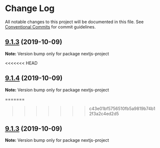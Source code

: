 # Change Log

All notable changes to this project will be documented in this file.
See [Conventional Commits](https://conventionalcommits.org) for commit guidelines.

## [9.1.3](https://github.com/iSplasher/next.js/compare/v9.1.2...v9.1.3) (2019-10-09)

**Note:** Version bump only for package nextjs-project

<<<<<<< HEAD

## [9.1.4](https://github.com/iSplasher/next.js/compare/v9.1.3...v9.1.4) (2019-10-09)

**Note:** Version bump only for package nextjs-project

=======

> > > > > > > c43e01bf5756510fb5a9819b74b12f3a2c4ed2d5

## [9.1.3](https://github.com/iSplasher/next.js/compare/v9.1.2...v9.1.3) (2019-10-09)

**Note:** Version bump only for package nextjs-project
